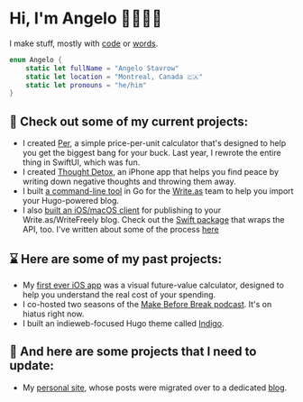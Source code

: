 # Hi, I'm Angelo 👋👨🏻‍💻

I make stuff, mostly with [code][d] or [words][b].

```swift
enum Angelo {
    static let fullName = "Angelo Stavrow"
    static let location = "Montreal, Canada 🇨🇦"
    static let pronouns = "he/him"
}
```

## 🚀 Check out some of my current projects:

- I created [Per][per], a simple price-per-unit calculator that's designed to help you get the biggest bang for your buck. Last year, I rewrote the entire thing in SwiftUI, which was fun.
- I created [Thought Detox][td], an iPhone app that helps you find peace by writing down negative thoughts and throwing them away.
- I built [a command-line tool][hi] in Go for the [Write.as][wa] team to help you import your Hugo-powered blog.
- I also [built an iOS/macOS client][wfc] for publishing to your Write.as/WriteFreely blog. Check out the [Swift package][wfp] that wraps the API, too. I've written about some of the process [here][wab]

## ⌛️ Here are some of my past projects:

- My [first ever iOS app][hj] was a visual future-value calculator, designed to help you understand the real cost of your spending.
- I co-hosted two seasons of the [Make Before Break podcast][mbb]. It's on hiatus right now.
- I built an indieweb-focused Hugo theme called [Indigo][idg].

## 😬 And here are some projects that I need to update:

- My [personal site][c], whose posts were migrated over to a dedicated [blog][b].

<!--references-->
[d]: https://www.angelostavrow.dev/
[b]: https://www.angelostavrow.blog/
[td]: https://thoughtdetox.app/
[hi]: https://github.com/writefreely/hugo-importer
[wa]: https://write.as/
[wfc]: https://github.com/writeas/writefreely-swiftui-multiplatform
[wab]: https://write.as/angelo
[wfp]: https://github.com/writeas/writefreely-swift
[hj]: https://droppedbits.com/apps/honeyjar
[mbb]: https://www.makebeforebreak.com/
[idg]: https://github.com/AngeloStavrow/indigo
[per]: https://droppedbits.com/apps/per
[prd]: https://angelostavrow.blog/tag:perRewriteDiary
[c]: https://angelostavrow.com/
